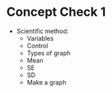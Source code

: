 # Concept Check 1

- Scientific  method:
  - Variables
  - Control
  - Types of graph
  - Mean
  - SE
  - SD
  - Make a graph
  
